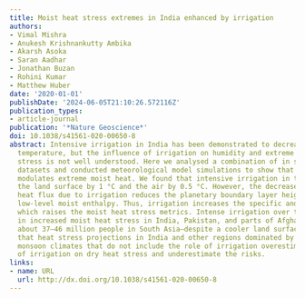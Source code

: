 ```yaml
---
title: Moist heat stress extremes in India enhanced by irrigation
authors:
- Vimal Mishra
- Anukesh Krishnankutty Ambika
- Akarsh Asoka
- Saran Aadhar
- Jonathan Buzan
- Rohini Kumar
- Matthew Huber
date: '2020-01-01'
publishDate: '2024-06-05T21:10:26.572116Z'
publication_types:
- article-journal
publication: '*Nature Geoscience*'
doi: 10.1038/s41561-020-00650-8
abstract: Intensive irrigation in India has been demonstrated to decrease surface
  temperature, but the influence of irrigation on humidity and extreme moist heat
  stress is not well understood. Here we analysed a combination of in situ and satellite-based
  datasets and conducted meteorological model simulations to show that irrigation
  modulates extreme moist heat. We found that intensive irrigation in the region cools
  the land surface by 1 °C and the air by 0.5 °C. However, the decreased sensible
  heat flux due to irrigation reduces the planetary boundary layer height, which increases
  low-level moist enthalpy. Thus, irrigation increases the specific and relative humidity,
  which raises the moist heat stress metrics. Intense irrigation over the region results
  in increased moist heat stress in India, Pakistan, and parts of Afghanistan—affecting
  about 37–46 million people in South Asia—despite a cooler land surface. We suggest
  that heat stress projections in India and other regions dominated by semi-arid and
  monsoon climates that do not include the role of irrigation overestimate the benefits
  of irrigation on dry heat stress and underestimate the risks.
links:
- name: URL
  url: http://dx.doi.org/10.1038/s41561-020-00650-8
---
```

